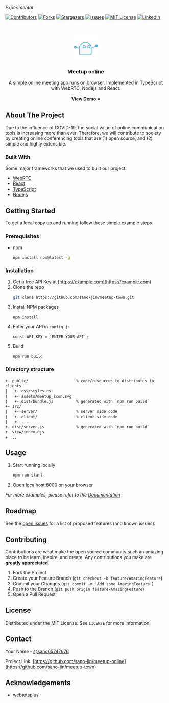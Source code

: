 _Experimental_

<!--
*** I'm using markdown "reference style" links for readability.
*** Reference links are enclosed in brackets [ ] instead of parentheses ( ).
*** See the bottom of this document for the declaration of the reference variables
*** for contributors-url, forks-url, etc. This is an optional, concise syntax you may use.
*** https://www.markdownguide.org/basic-syntax/#reference-style-links
-->
[![Contributors][contributors-shield]][contributors-url]
[![Forks][forks-shield]][forks-url]
[![Stargazers][stars-shield]][stars-url]
[![Issues][issues-shield]][issues-url]
[![MIT License][license-shield]][license-url]
[![LinkedIn][linkedin-shield]][linkedin-url]



<!-- PROJECT LOGO -->
<br />
<p align="center">
  <a href="https://sano-jin.github.io/meetup-town/">
    <img src="./docs/meetup_icon.svg" alt="Logo" width="80" height="80">
  </a>

  <h3 align="center">Meetup online</h3>

  <p align="center">
	A simple online meeting app runs on browser.
	Implemented in TypeScript with WebRTC, Nodejs and React.
    <br />
    <br />
    <a href="https://sano-jin.github.io/meetup-town/"><strong>View Demo »</strong></a>
  </p>
</p>




<!-- ABOUT THE PROJECT -->
## About The Project

Due to the influence of COVID-19, the social value of online communication tools is increasing more than ever.
Therefore, we will contribute to society by creating online conferencing tools that are
(1) open source, and
(2) simple and highly extensible.

### Built With

Some major frameworks that we used to built our project. 
* [WebRTC](https://webrtc.org/)
* [React](https://reactjs.org/)
* [TypeScript](https://www.typescriptlang.org/)
* [Nodejs](https://nodejs.org/en/)



<!-- GETTING STARTED -->
## Getting Started

To get a local copy up and running follow these simple example steps.

### Prerequisites

* npm
  ```sh
  npm install npm@latest -g
  ```

### Installation

1. Get a free API Key at [https://example.com](https://example.com)
2. Clone the repo
   ```sh
   git clone https://github.com/sano-jin/meetup-town.git
   ```
3. Install NPM packages
   ```sh
   npm install
   ```
4. Enter your API in `config.js`
   ```JS
   const API_KEY = 'ENTER YOUR API';
   ```
5. Build
   ```sh
   npm run build
   ```

### Directory structure

```
+- public/                     % code/resources to distributes to clients
|   +- css/styles.css
|   +- assets/meetup_icon.svg
|   +- dist/bundle.js          % generated with `npm run build`
+- src/
|   +- server/                 % server side code
|   +- client/                 % client side code
|   +- ...
+- dist/server.js              % generated with `npm run build` 
+- view/index.ejs
+ ...
```




<!-- USAGE EXAMPLES -->
## Usage

1. Start running locally
   ```sh
   npm run start
   ```
2. Open [localhost:8000](http://localhost:8000) on your browser


_For more examples, please refer to the [Documentation](https://example.com)_



<!-- ROADMAP -->
## Roadmap

See the [open issues](https://github.com/sano-jin/meetup-online/issues) for a list of proposed features (and known issues).



<!-- CONTRIBUTING -->
## Contributing

Contributions are what make the open source community such an amazing place to be learn, inspire, and create. Any contributions you make are **greatly appreciated**.

1. Fork the Project
2. Create your Feature Branch (`git checkout -b feature/AmazingFeature`)
3. Commit your Changes (`git commit -m 'Add some AmazingFeature'`)
4. Push to the Branch (`git push origin feature/AmazingFeature`)
5. Open a Pull Request



<!-- LICENSE -->
## License

Distributed under the MIT License. See `LICENSE` for more information.



<!-- CONTACT -->
## Contact

Your Name - [@sano65747676](https://twitter.com/sano65747676)

Project Link: [https://github.com/sano-jin/meetup-online](https://github.com/sano-jin/meetup-town)



<!-- ACKNOWLEDGEMENTS -->
## Acknowledgements
* [webtutsplus](https://github.com/webtutsplus/videoChat-WebFrontend)




<!-- MARKDOWN LINKS & IMAGES -->
<!-- https://www.markdownguide.org/basic-syntax/#reference-style-links -->
[contributors-shield]: https://img.shields.io/github/contributors/othneildrew/Best-README-Template.svg?style=for-the-badge
[contributors-url]: https://github.com/othneildrew/Best-README-Template/graphs/contributors
[forks-shield]: https://img.shields.io/github/forks/othneildrew/Best-README-Template.svg?style=for-the-badge
[forks-url]: https://github.com/othneildrew/Best-README-Template/network/members
[stars-shield]: https://img.shields.io/github/stars/othneildrew/Best-README-Template.svg?style=for-the-badge
[stars-url]: https://github.com/othneildrew/Best-README-Template/stargazers
[issues-shield]: https://img.shields.io/github/issues/othneildrew/Best-README-Template.svg?style=for-the-badge
[issues-url]: https://github.com/othneildrew/Best-README-Template/issues
[license-shield]: https://img.shields.io/github/license/othneildrew/Best-README-Template.svg?style=for-the-badge
[license-url]: https://github.com/othneildrew/Best-README-Template/blob/master/LICENSE.txt
[linkedin-shield]: https://img.shields.io/badge/-LinkedIn-black.svg?style=for-the-badge&logo=linkedin&colorB=555
[linkedin-url]: https://linkedin.com/in/othneildrew



